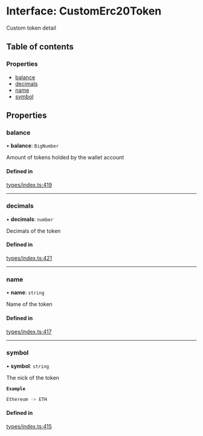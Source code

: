 # Interface: CustomErc20Token

Custom token detail

## Table of contents

### Properties

- [balance](CustomErc20Token.md#balance)
- [decimals](CustomErc20Token.md#decimals)
- [name](CustomErc20Token.md#name)
- [symbol](CustomErc20Token.md#symbol)

## Properties

### balance

• **balance**: `BigNumber`

Amount of tokens holded by the wallet account

#### Defined in

[types/index.ts:419](https://github.com/nevermined-io/components-catalog/blob/b19d66a/lib/src/types/index.ts#L419)

___

### decimals

• **decimals**: `number`

Decimals of the token

#### Defined in

[types/index.ts:421](https://github.com/nevermined-io/components-catalog/blob/b19d66a/lib/src/types/index.ts#L421)

___

### name

• **name**: `string`

Name of the token

#### Defined in

[types/index.ts:417](https://github.com/nevermined-io/components-catalog/blob/b19d66a/lib/src/types/index.ts#L417)

___

### symbol

• **symbol**: `string`

The nick of the token

**`Example`**

```ts
Ethereum -> ETH
```

#### Defined in

[types/index.ts:415](https://github.com/nevermined-io/components-catalog/blob/b19d66a/lib/src/types/index.ts#L415)
